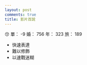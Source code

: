 ```yaml
---
layout: post
comments: true
title: 影片百說
---
```


:kissing_closed_eyes: 單： -9 婚： 756 年： 323 旅： 189

- 快速表達
- 難以修飾
- 以速戰迷糊

